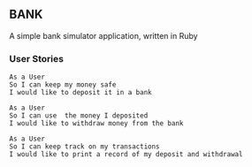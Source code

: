 ## BANK

A simple bank simulator application, written in Ruby

### User Stories

```
As a User
So I can keep my money safe
I would like to deposit it in a bank
```

```
As a User
So I can use  the money I deposited
I would like to withdraw money from the bank
```

```
As a User
So I can keep track on my transactions
I would like to print a record of my deposit and withdrawal
```
